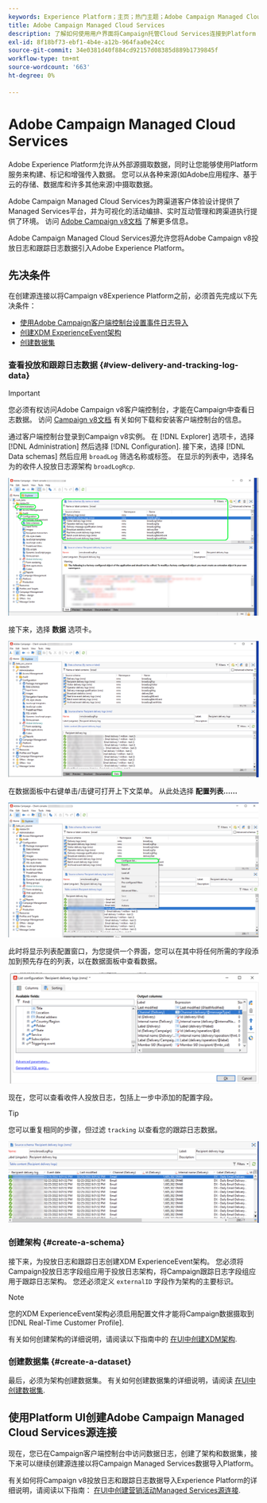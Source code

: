 ```yaml
---
keywords: Experience Platform；主页；热门主题；Adobe Campaign Managed Cloud Services；营销活动；Campaign Managed Services
title: Adobe Campaign Managed Cloud Services
description: 了解如何使用用户界面将Campaign托管Cloud Services连接到Platform
exl-id: 8f18bf73-ebf1-4b4e-a12b-964faa0e24cc
source-git-commit: 34e0381d40f884cd92157d08385d889b1739845f
workflow-type: tm+mt
source-wordcount: '663'
ht-degree: 0%

---
```


# Adobe Campaign Managed Cloud Services

Adobe Experience Platform允许从外部源摄取数据，同时让您能够使用Platform服务来构建、标记和增强传入数据。 您可以从各种来源(如Adobe应用程序、基于云的存储、数据库和许多其他来源)中摄取数据。

Adobe Campaign Managed Cloud Services为跨渠道客户体验设计提供了Managed Services平台，并为可视化的活动编排、实时互动管理和跨渠道执行提供了环境。 访问 [Adobe Campaign v8文档](https://experienceleague.adobe.com/docs/campaign/campaign-v8/campaign-home.html?lang=en) 了解更多信息。

Adobe Campaign Managed Cloud Services源允许您将Adobe Campaign v8投放日志和跟踪日志数据引入Adobe Experience Platform。

## 先决条件

在创建源连接以将Campaign v8Experience Platform之前，必须首先完成以下先决条件：

* [使用Adobe Campaign客户端控制台设置事件日志导入](#view-delivery-and-tracking-log-data)
* [创建XDM ExperienceEvent架构](#create-a-schema)
* [创建数据集](#create-a-dataset)

### 查看投放和跟踪日志数据 {#view-delivery-and-tracking-log-data}

>[!IMPORTANT]
>
>您必须有权访问Adobe Campaign v8客户端控制台，才能在Campaign中查看日志数据。 访问 [Campaign v8文档](https://experienceleague.adobe.com/docs/campaign/campaign-v8/deploy/connect.html?lang=en) 有关如何下载和安装客户端控制台的信息。

通过客户端控制台登录到Campaign v8实例。 在 [!DNL Explorer] 选项卡，选择 [!DNL Administration] 然后选择 [!DNL Configuration]. 接下来，选择 [!DNL Data schemas] 然后应用 `broadLog` 筛选名称或标签。 在显示的列表中，选择名为的收件人投放日志源架构 `broadLogRcp`.

![已选择资源管理器选项卡的Adobe Campaign v8客户端控制台，“管理”、“配置”和“数据架构”节点已展开，且筛选条件设置为“广泛”。](./images/campaign/explorer.png)

接下来，选择 **数据** 选项卡。

![选择“数据”选项卡的Adobe Campaign v8客户端控制台。](./images/campaign/data.png)

在数据面板中右键单击/击键可打开上下文菜单。 从此处选择 **配置列表……**

![打开了上下文菜单并选择“配置列表”选项的Adobe Campaign v8客户端控制台。](./images/campaign/configure.png)

此时将显示列表配置窗口，为您提供一个界面，您可以在其中将任何所需的字段添加到预先存在的列表，以在数据面板中查看数据。

![可添加供查看的收件人投放日志配置列表。](./images/campaign/list-configuration.png)

现在，您可以查看收件人投放日志，包括上一步中添加的配置字段。

>[!TIP]
>
>您可以重复相同的步骤，但过滤 `tracking` 以查看您的跟踪日志数据。

![收件人投放日志中会显示其上次修改的名称、投放渠道、内部投放名称和标签等信息。](./images/campaign/recipient-delivery-logs.png)

### 创建架构 {#create-a-schema}

接下来，为投放日志和跟踪日志创建XDM ExperienceEvent架构。 您必须将Campaign投放日志字段组应用于投放日志架构，将Campaign跟踪日志字段组应用于跟踪日志架构。 您还必须定义 `externalID` 字段作为架构的主要标识。

>[!NOTE]
>
>您的XDM ExperienceEvent架构必须启用配置文件才能将Campaign数据摄取到 [!DNL Real-Time Customer Profile].

有关如何创建架构的详细说明，请阅读以下指南中的 [在UI中创建XDM架构](../../../xdm/tutorials/create-schema-ui.md).

### 创建数据集 {#create-a-dataset}

最后，必须为架构创建数据集。 有关如何创建数据集的详细说明，请阅读 [在UI中创建数据集](../../../catalog/datasets/user-guide.md).

## 使用Platform UI创建Adobe Campaign Managed Cloud Services源连接

现在，您已在Campaign客户端控制台中访问数据日志，创建了架构和数据集，接下来可以继续创建源连接以将Campaign Managed Services数据导入Platform。

有关如何将Campaign v8投放日志和跟踪日志数据导入Experience Platform的详细说明，请阅读以下指南： [在UI中创建营销活动Managed Services源连接](../../tutorials/ui/create/adobe-applications/campaign.md).

